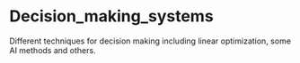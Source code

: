 # Decision_making_systems
Different techniques for decision making including linear optimization, some AI methods and others.
